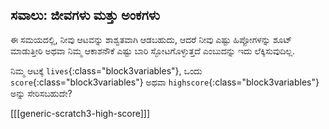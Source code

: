 ## ಸವಾಲು: ಜೀವಗಳು ಮತ್ತು ಅಂಕಗಳು

ಈ ಸಮಯದಲ್ಲಿ, ನೀವು ಆಟವನ್ನು ಶಾಶ್ವತವಾಗಿ ಆಡಬಹುದು, ಆದರೆ ನೀವು ಎಷ್ಟು ಹಿಪ್ಪೋಗಳನ್ನು ಶೂಟ್ ಮಾಡುತ್ತೀರಿ ಅಥವಾ ನಿಮ್ಮ ಆಕಾಶನೌಕೆ ಎಷ್ಟು ಬಾರಿ ಸ್ಫೋಟಗೊಳ್ಳುತ್ತದೆ ಎಂಬುದನ್ನು ಇದು ಲೆಕ್ಕಿಸುವುದಿಲ್ಲ.

ನಿಮ್ಮ ಆಟಕ್ಕೆ `lives`{:class="block3variables"}, ಒಂದು `score`{:class="block3variables"} ಅಥವಾ `highscore`{:class="block3variables"} ಅನ್ನು ಸೇರಿಸಬಹುದೇ?

[[[generic-scratch3-high-score]]]